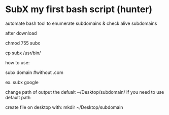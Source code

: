 # SubX my first bash script (hunter)
automate bash tool to enumerate subdomains &amp; check alive subdomains

after download 

chmod 755 subx

cp subx /usr/bin/

how to use: 

subx domain #without .com 

ex. subx google

change path of output the defualt ~/Desktop/subdomain/  if you need to use default path 

create file on desktop with:  mkdir ~/Desktop/subdomain
